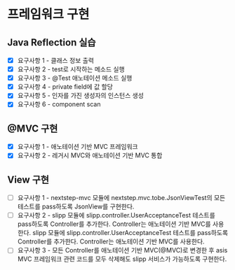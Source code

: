 # 프레임워크 구현

## Java Reflection 실습

- [x] 요구사항 1 - 클래스 정보 출력
- [x] 요구사항 2 - test로 시작하는 메소드 실행
- [x] 요구사항 3 - @Test 애노테이션 메소드 실행
- [x] 요구사항 4 - private field에 값 할당
- [x] 요구사항 5 - 인자를 가진 생성자의 인스턴스 생성
- [x] 요구사항 6 - component scan

## @MVC 구현

- [x] 요구사항 1 - 애노테이션 기반 MVC 프레임워크
- [x] 요구사항 2 - 레거시 MVC와 애노테이션 기반 MVC 통합

## View 구현

- [ ] 요구사항 1 - nextstep-mvc 모듈에 nextstep.mvc.tobe.JsonViewTest의 모든 테스트를 pass하도록 JsonView를 구현한다.
- [ ] 요구사항 2 - slipp 모듈에 slipp.controller.UserAcceptanceTest 테스트를 pass하도록 Controller를 추가한다. Controller는 애노테이션 기반 MVC를 사용한다. slipp 모듈에 slipp.controller.UserAcceptanceTest 테스트를 pass하도록 Controller를 추가한다. Controller는 애노테이션 기반 MVC를 사용한다.
- [ ] 요구사항 3 - 모든 Controller를 애노테이션 기반 MVC(@MVC)로 변경한 후 asis MVC 프레임워크 관련 코드를 모두 삭제해도 slipp 서비스가 가능하도록 구현한다.